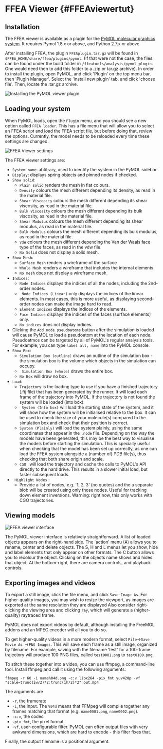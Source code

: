 FFEA Viewer {#FFEAviewertut}
=============================

## Installation

The FFEA viewer is available as a plugin for the [PyMOL molecular graphics system](https://www.pymol.org/). It requires Pymol 1.8.x or above, and Python 2.7.x or above.

After installing FFEA, the plugin ` FFEAplugin.tar.gz ` will be found in ` $FFEA_HOME/share/ffea/plugins/pymol `.
 (If that were not the case, the files can be found under the build folder in `/ffeatools/analysis/pymol_plugin`. 
 One would need then to add this folder to a .zip or tar.gz archive).
 In order to install the plugin, 
  open PyMOL, and click 'Plugin' on the top menu bar, then 'Plugin Manager'. Select the 'install new plugin' tab, and click 'choose file'. Then, locate the .tar.gz archive.

![Installing the PyMOL viewer plugin](viewer_1_installation_II.png "Installing the PyMOL viewer plugin")

<!-- If you encounter frequent PyMOL crashes or ominous warnings on the console such as `main thread is not in main loop` or `Tcl_AsyncDelete: async handler deleted by the wrong thread`, you may want to install the thread safe version of Tkinter, called [mtTkinter](http://tkinter.unpythonic.net/wiki/mtTkinter). --> 

## Loading your system

When PyMOL loads, open the ` Plugin ` menu, and you should see a new option called
  `FFEA loader`. This has a file menu that will allow you to select an FFEA script
  and load the FFEA script file, but before doing that, review the options.
  Currently, the model needs to be reloaded every time these settings are changed.

![FFEA Viewer settings](viewer_2_settings_II.png "FFEA Viewer settings")

The FFEA viewer settings are:
* ` System name `: abtitrary, used to identify the system in the PyMOL sidebar.
* ` Display `: displays spring objects and pinned nodes if checked.
* ` Show solid `:
  * ` Plain solid ` renders the mesh in flat colours.
  * ` Density ` colours the mesh different depending its density, as read in the material file. 
  * ` Shear Viscosity ` colours the mesh different depending its shear viscosity, as read in the material file. 
  * ` Bulk Viscosity ` colours the mesh different depending its bulk viscosity, as read in the material file. 
  * ` Shear Modulus ` colours the mesh different depending its shear modulus, as read in the material file. 
  * ` Bulk Modulus ` colours the mesh different depending its bulk modulus, as read in the material file. 
  * ` VdW ` colours the mesh different depending the Van der Waals face type of the faces, as read in the vdw file. 
  * ` No Solid ` does not display a solid mesh.
* ` Show Mesh `:
  * ` Surface Mesh ` renders a wireframe of the surface
  * ` Whole Mesh ` renders a wireframe that includes the internal elements
  * ` No mesh ` does not display a wireframe mesh.
* ` Indices `:
  * ` Node Indices ` displays the indices of all the nodes, including the 2nd-order nodes.
  * ` Node Indices (Linear)` only displays the indices of the linear elements. In most cases, this is more useful, as displaying second-order nodes can make the image hard to read.
  * ` Element Indices ` displays the indices of the elements.
  * ` Face Indices ` displays the indices of the faces (surface elements) only.
  * ` No indices ` does not display indices.
* Clicking the ` Add node pseudoatoms ` button after the simulation is loaded will cause PyMOL to load a pseudoatom at the location of each node. Pseudoatmos can be targeted by all of PyMOL's regular analysis tools. For example, you can type `label all, name` into the PyMOL console.
* ` Show Box `:
  * ` Simulation Box (outline) ` draws an outline of the simulation box - the simulation box is the volume which objects in the simulation can occupy.
  * ` Simulation Box (whole)`  draws the entire box.
  * ` No Box ` will draw no box. 
* ` Load `:
  * ` Trajectory ` is the loading type to use if you have a finished trajectory (.ftj file) that has been generated by the runner. It will load each frame of the trajectory into PyMOL. If the trajectory is not found the system will be loaded (into box).
  * ` System (Into box)` will load the starting state of the system, and it will show how the system will be initialised relative to the box. It can be used to check the size of your molecule(s) compared to the simulation box and check that their position is correct.
  * ` System (Plainly) ` will load the system plainly, using the same coordinates that appear in the `.node` file.
  Depending on the way the models have been generated, 
  this may be the best way to visualise the models before starting the simulation. This is specially useful when 
  checking that the model has been set up correctly, as one can load the FFEA system alongside a (number of) PDB file(s),
  thus checking that both share origin and scale.
  * ` CGO  ` will load the trajectory and cache the calls to PyMOL's API directly to the hard drive. This results in a slower initial load, but faster subsequent loads.
* ` Highlight Nodes` :
  * Provide a list of nodes, e.g. '1, 2, 3' (no quotes) and the a separate blob will be created using only those nodes. Useful for tracking down element inversions. Warning: right now, this only works with CGO trajectories.
  

## Viewing models

![FFEA viewer interface](viewer_3_interface_II.png "FFEA viewer interface")

The PyMOL viewer interface is relatively straightforward. A list of loaded objects appears on the right-hand side. The 'action' menu (A) allows you to rename, center and delete objects. The S, H and L menus let you show, hide and label elements that only appear on other formats. The C button allows you to recolour the object. Clicking on the objects name shows and hides that object. At the bottom-right, there are camera controls, and playback controls.

## Exporting images and videos

To export a still image, click the file menu, and click ` Save Image As `. For higher-quality images, you may wish to resize the viewport, as images are exported at the same resolution they are displayed  Also consider right-clicking the viewing area and clicking ` ray `, which will generate a (higher-quality) raytraced frame.

PyMOL does not export videos by default, although installing the FreeMOL addons and an MPEG encoder will all you to do so.

To get higher-quality videos in a more modern format, select `File`->`Save Movie As `->`PNG Images`. This will save each frame as a still image, organized by filename. For example, saving with the filename 'test' for a 100-frame trajectory will produce 100 PNG files, called `test0001.png` to `test0100.png`.

To stitch these together into a video, you can use ffmpeg, a command-line tool. Install ffmpeg and call it using the following arguments:

	ffmpeg -r 60 -i name%04d.png -c:v libx264 -pix_fmt yuv420p -vf "scale=trunc(iw/2)*2:trunc(ih/2)*2" out.mp4

The arguments are
* `-r`, the framerate
* `-i`, the input. The `%04d` means that FFMpeg will compile together any frames matching that format (e.g. `name0001.png`, `name0002.png`).
* `-c:v`, the codec
* `-pix_fmt`, the pixel format
* -`vf`, user-configurable filter. PyMOL can often output files with very awkward dimensions, which are hard to encode - this filter fixes that.

Finally, the output filename is a positional argument.

